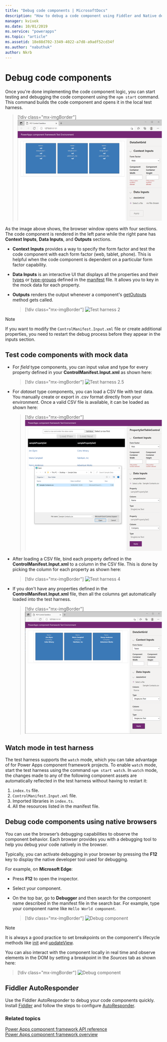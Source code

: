 ```yaml
---
title: "Debug code components | MicrosoftDocs"
description: "How to debug a code component using Fiddler and Native debugging"
manager: kvivek
ms.date: 10/01/2019
ms.service: "powerapps"
ms.topic: "article"
ms.assetid: 18e88d702-3349-4022-a7d8-a9adf52cd34f
ms.author: "nabuthuk"
author: Nkrb
---
```

# Debug code components

Once you're done implementing the code component logic, you can start testing and debugging the code component using the `npm start` command. This command builds the code component and opens it in the local test harness.

> [!div class="mx-imgBorder"]
> ![Test harness 1](media/test-harness-1.png "Test harness 1")

As the image above shows, the browser window opens with four sections. The code component is rendered in the left pane while the right pane has **Context Inputs**, **Data Inputs**, and **Outputs** sections.

- **Context Inputs** provides a way to specify the form factor and test the code component with each form factor (web, tablet, phone). This is helpful when the code component is dependent on a particular form factor capability.
- **Data Inputs** is an interactive UI that displays all the properties and their [types](manifest-schema-reference/types.md) or [type-groups](manifest-schema-reference/type-group.md) defined in the [manifest](manifest-schema-reference/manifest.md) file. It allows you to key in the mock data for each property. 
- **Outputs** renders the output whenever a component's [getOutputs](reference/control/getoutputs.md) method gets called.  

     > [!div class="mx-imgBorder"]
     > ![Test harness 2](media/test-harness-2.png "Test harness 2")

> [!NOTE]
> If you want to modify the `ControlManifest.Input.xml` file or create additional properties, you need to restart the debug process before they appear in the inputs section.

## Test code components with mock data

- For *field* type components, you can input value and type for every property defined in your **ControlManifest.Input.xml** as shown here:

   > [!div class="mx-imgBorder"]
   > ![Test harness 2.5](media/test-harness-2.5.png "Test harness 2.5")

- For *dataset* type components, you can load a CSV file with test data. You manually create or export in .csv format directly from your environment. Once a valid CSV file is available, it can be loaded as shown here:

   > [!div class="mx-imgBorder"]
   > ![test harness 3](media/test-harness-3.png "test harness 3")

- After loading a CSV file, bind each property defined in the **ControlManifest.Input.xml** to a column in the CSV file. This is done by picking the column for each property as shown here:

    > [!div class="mx-imgBorder"]
    > ![Test harness 4](media/test-harness-4.png "Test harness 4")

- If you don't have any properties defined in the **ControlManifest.Input.xml** file, then all the columns get automatically loaded into the test harness.

   > [!div class="mx-imgBorder"]
   > ![Test harness 5](media/test-harness-5.png "Test harness 5")


## Watch mode in test harness

The test harness supports the `watch` mode, which you can take advantage of for Power Apps component framework projects. To enable `watch` mode, start the test harness using the command `npm start watch`. In `watch` mode, the changes made to any of the following component assets are automatically reflected in the test harness without having to restart it:

1.	`index.ts` file.
2.	`ControlManifest.Input.xml` file.
3.	Imported libraries in `index.ts`.
4.	All the resources listed in the manifest file.

## Debug code components using native browsers

You can use the browser’s debugging capabilities to observe the component behavior. Each browser provides you with a debugging tool to help you debug your code natively in the browser. 

Typically, you can activate debugging in your browser by pressing the **F12** key to display the native developer tool used for debugging.

For example, on **Microsoft Edge**:

- Press **F12** to open the inspector.
- Select your component.
- On the top bar, go to **Debugger** and then search for the component name described in the manifest file in the search bar. For example, type your component name like `Hello World component`.

     > [!div class="mx-imgBorder"]
     > ![Debug component](media/debug-control.png "Debug component")

> [!NOTE]
> It is always a good practice to set breakpoints on the component's lifecycle methods like [init](reference/control/init.md) and [updateView](reference/control/updateview.md).

You can also interact with the component locally in real time and observe elements in the DOM by setting a breakpoint in the *Sources* tab as shown here:

> [!div class="mx-imgBorder"]
> ![Debug component](media/debug-control-1.png "Debug component 1")

## Fiddler AutoResponder

Use the Fiddler AutoResponder to debug your code components quickly. Install [Fiddler](https://www.telerik.com/download/fiddler) and follow the steps to configure [AutoResponder](https://docs.microsoft.com/dynamics365/customer-engagement/developer/streamline-javascript-development-fiddler-autoresponder).

### Related topics

[Power Apps component framework API reference](reference/index.md)<br/>
[Power Apps component framework overview](overview.md)
